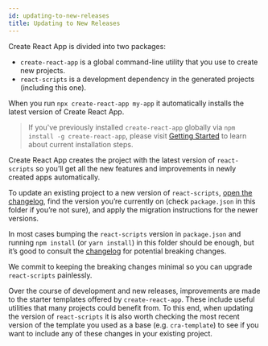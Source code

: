 ```yaml
---
id: updating-to-new-releases
title: Updating to New Releases
---
```


Create React App is divided into two packages:

- `create-react-app` is a global command-line utility that you use to create new projects.
- `react-scripts` is a development dependency in the generated projects (including this one).

When you run `npx create-react-app my-app` it automatically installs the latest version of Create React App.

> If you've previously installed `create-react-app` globally via `npm install -g create-react-app`, please visit [Getting Started](getting-started.md) to learn about current installation steps.

Create React App creates the project with the latest version of `react-scripts` so you’ll get all the new features and improvements in newly created apps automatically.

To update an existing project to a new version of `react-scripts`, [open the changelog](https://github.com/facebook/create-react-app/blob/main/CHANGELOG.md), find the version you’re currently on (check `package.json` in this folder if you’re not sure), and apply the migration instructions for the newer versions.

In most cases bumping the `react-scripts` version in `package.json` and running `npm install` (or `yarn install`) in this folder should be enough, but it’s good to consult the [changelog](https://github.com/facebook/create-react-app/blob/main/CHANGELOG.md) for potential breaking changes.

We commit to keeping the breaking changes minimal so you can upgrade `react-scripts` painlessly.

Over the course of development and new releases, improvements are made to the starter templates offered by `create-react-app`. These include useful utilities that many projects could benefit from. To this end, when updating the version of `react-scripts` it is also worth checking the most recent version of the template you used as a base (e.g. `cra-template`) to see if you want to include any of these changes in your existing project.
